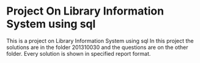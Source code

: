 # Project On Library Information System using sql
This is a project on Library Information System using sql
In this project the solutions are in the folder 201310030 and the questions are on the other folder.
Every solution is shown in specified report format.
